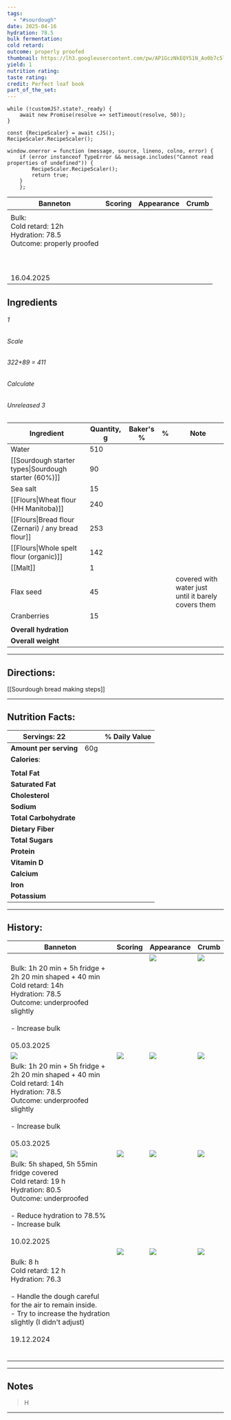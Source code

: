 ```yaml
---
tags:
  - "#sourdough"
date: 2025-04-16
hydration: 78.5
bulk fermentation: 
cold retard: 
outcome: properly proofed
thumbnail: https://lh3.googleusercontent.com/pw/AP1GczNkEQY51N_Ao0b7c5lL1wTrwhM_EMeFcQksGkiLVychrE9AOp_L6FSlMsB8iO3tbe1Gb5CGFFNhIYr-0N026BRZiGT10qv_w9DqSm-FGr2NHTsyoL8MSetCCe05Hhx7GpYD7-73c1SXzwktIApmDUSC=w1145-h858-s-no-gm?authuser=0
yield: 1
nutrition rating: 
taste rating: 
credit: Perfect loaf book
part_of_the_set:
---
```

```dataviewjs
while (!customJS?.state?._ready) { 
	await new Promise(resolve => setTimeout(resolve, 50)); 
} 

const {RecipeScaler} = await cJS();
RecipeScaler.RecipeScaler();

window.onerror = function (message, source, lineno, colno, error) {
	if (error instanceof TypeError && message.includes("Cannot read properties of undefined")) {
		RecipeScaler.RecipeScaler();
		return true;
	}
    };
```

| Banneton                                                                                             | Scoring | Appearance | Crumb |
| ---------------------------------------------------------------------------------------------------- | ------- | ---------- | ----- |
|                                                                                                      |         |            |       |
| Bulk: <br>Cold retard: 12h<br>Hydration: 78.5<br>Outcome: properly proofed<br><br><br><br>16.04.2025 |         |            |       |



## Ingredients

###### 1
###### Scale
###### 322+89 = 411
###### Calculate
###### Unreleased 3

| Ingredient                                           | Quantity, g | Baker's % | %   | Note                                                |
| ---------------------------------------------------- | ----------- | --------- | --- | --------------------------------------------------- |
| Water                                                | 510         |           |     |                                                     |
| [[Sourdough starter types\|Sourdough starter (60%)]] | 90          |           |     |                                                     |
| Sea salt                                             | 15          |           |     |                                                     |
| [[Flours\|Wheat flour (HH Manitoba)]]                | 240         |           |     |                                                     |
| [[Flours\|Bread flour (Zernari) / any bread flour]]  | 253         |           |     |                                                     |
| [[Flours\|Whole spelt flour (organic)]]              | 142         |           |     |                                                     |
| [[Malt]]                                             | 1           |           |     |                                                     |
| Flax seed                                            | 45          |           |     | covered with water just until it barely covers them |
| Cranberries                                          | 15          |           |     |                                                     |
|                                                      |             |           |     |                                                     |
| **Overall hydration**                                |             |           |     |                                                     |
| **Overall weight**                                   |             |           |     |                                                     |





---
## Directions:

[[Sourdough bread making steps]]


---
## Nutrition Facts:

| **Servings:** 22       |       | % Daily Value |
| ---------------------- | ----- | ------------- |
| **Amount per serving** | 60g   |               |
| **Calories**:          |       |               |
|                        |       |               |
| **Total Fat**          |       |               |
| **Saturated Fat**      |       |               |
| **Cholesterol**        |       |               |
| **Sodium**             |       |               |
| **Total Carbohydrate** |       |               |
| **Dietary Fiber**      |       |               |
| **Total Sugars**       |       |               |
| **Protein**            |       |               |
| **Vitamin D**          |       |               |
| **Calcium**            |       |               |
| **Iron**               |       |               |
| **Potassium**          |       |               |

---
## History:

| Banneton                                                                                                                                                                                                                             | Scoring                                                                                                                                                                                                                              | Appearance                                                                                                                                                                                                                           | Crumb                                                                                                                                                                                                                                |
| ------------------------------------------------------------------------------------------------------------------------------------------------------------------------------------------------------------------------------------ | ------------------------------------------------------------------------------------------------------------------------------------------------------------------------------------------------------------------------------------ | ------------------------------------------------------------------------------------------------------------------------------------------------------------------------------------------------------------------------------------ | ------------------------------------------------------------------------------------------------------------------------------------------------------------------------------------------------------------------------------------ |
|                                                                                                                                                                                                                                      |                                                                                                                                                                                                                                      | ![](https://lh3.googleusercontent.com/pw/AP1GczNkEQY51N_Ao0b7c5lL1wTrwhM_EMeFcQksGkiLVychrE9AOp_L6FSlMsB8iO3tbe1Gb5CGFFNhIYr-0N026BRZiGT10qv_w9DqSm-FGr2NHTsyoL8MSetCCe05Hhx7GpYD7-73c1SXzwktIApmDUSC=w1145-h858-s-no-gm?authuser=0) | ![](https://lh3.googleusercontent.com/pw/AP1GczPXpbDPLO5MJrpXpLQdeFChjFzI7IJTk0xtOlmrQ7U-6oXnjeWchuo1Y6Tml05aFThFIEpO9D_t7dyBfM-DO19TNLSaAxiOmIrc3YbtdP4kn_dImnRXfXCYD5sF4z6yFsXrfgC8fRBUHYhvyJb7ZitZ=w1145-h858-s-no-gm?authuser=0) |
| Bulk: 1h 20 min + 5h fridge + 2h 20 min shaped + 40 min <br>Cold retard: 14h<br>Hydration: 78.5<br>Outcome: underproofed slightly<br><br>- Increase bulk<br><br>05.03.2025                                                           |                                                                                                                                                                                                                                      |                                                                                                                                                                                                                                      |                                                                                                                                                                                                                                      |
| ![](https://lh3.googleusercontent.com/pw/AP1GczMK__jWiaJgQgEE-Wqb1fSMKPZMDTLmro3LtTACz1Cc_eG9aAQIQD2y8aTJNpU2uw5kUt7rQk45kBp2-SRbU-4FRqvnPSxVIn_GGaS_jgC4935qTHckJBWb79PGOCLegQOQa7291yg9u4lRnvHCPD-M=w1145-h858-s-no-gm?authuser=0) | ![](https://lh3.googleusercontent.com/pw/AP1GczPXgp1XFxRwfsOjvjqJfui_qFhzZ3BOwAOGdHj1rX1AN0F4xQLygnLf8kKeXANTpy8K3HQtKSt9XCz_rmDk3_TStMuLP8JCHdz5dshvqqHXMn55ClyLj6SUjXRaNiBNCSLxIfGh0j0Fd-UqcuDCr3od=w673-h858-s-no-gm?authuser=0)  | ![](https://lh3.googleusercontent.com/pw/AP1GczNkEQY51N_Ao0b7c5lL1wTrwhM_EMeFcQksGkiLVychrE9AOp_L6FSlMsB8iO3tbe1Gb5CGFFNhIYr-0N026BRZiGT10qv_w9DqSm-FGr2NHTsyoL8MSetCCe05Hhx7GpYD7-73c1SXzwktIApmDUSC=w1145-h858-s-no-gm?authuser=0) | ![](https://lh3.googleusercontent.com/pw/AP1GczPXpbDPLO5MJrpXpLQdeFChjFzI7IJTk0xtOlmrQ7U-6oXnjeWchuo1Y6Tml05aFThFIEpO9D_t7dyBfM-DO19TNLSaAxiOmIrc3YbtdP4kn_dImnRXfXCYD5sF4z6yFsXrfgC8fRBUHYhvyJb7ZitZ=w1145-h858-s-no-gm?authuser=0) |
| Bulk: 1h 20 min + 5h fridge + 2h 20 min shaped + 40 min <br>Cold retard: 14h<br>Hydration: 78.5<br>Outcome: underproofed slightly<br><br>- Increase bulk<br><br>05.03.2025                                                           |                                                                                                                                                                                                                                      |                                                                                                                                                                                                                                      |                                                                                                                                                                                                                                      |
| ![](https://lh3.googleusercontent.com/pw/AP1GczNScgVjMRxyShUunz8_ZWcVYlm-ytKMlrU69vlyB2aqE7AfJEOEjbdG8iWbDqVzA5SRVD_S-egosiJyI5-OM5sHo-4B2p3tYukKnS6zAoLGy4oAeL-k7H6CWwSEATYHAZYmoEV0HxO7GbGllp227xRq=w1280-h960-s-no-gm?authuser=0) | ![](https://lh3.googleusercontent.com/pw/AP1GczMLXFGXuzcHt3eXfb9LmvLjXOyu7_1VPyh3-gguQH0U2mjawvl96ohOzY3EB8FONsgkcvzIYz7eYYDTiBsYmQVqixLX-MsspAFWICM0iYowCYcj5eBFi6PtC44e_cjvq9y37Fq6awSrrePFq2pJuz87=w816-h1039-s-no-gm?authuser=0) | ![](https://lh3.googleusercontent.com/pw/AP1GczNd9PP_uuKumDXSzuTO07Km7h1XBZcCAxJlZz1HVemB5ToqNMOBj0bxTelNUWMG23j2r5J_l2J4TlquwrXbLgIfR-CJbUOM-mYuE6qsjljaLq5WyFSrnbltBoWHKUp9sFDtgwJI85sV2ASz3bX1wqwe=w1280-h960-s-no-gm?authuser=0) | ![](https://lh3.googleusercontent.com/pw/AP1GczOVnfbVGaE631xzznje-VKNoNCO5_iLLtzjv0LSRiLcndZfygZXydCtT3GGJ57UPOTZ0gjw-4I7B_TpCQhTRUtczL77rFoaenq0QKdvFq-yfJZFY6lSd6LWxQa3hPfMDfVAfpyPYgguL8x-16_6rAXl=w1280-h960-s-no-gm?authuser=0) |
| Bulk: 5h shaped, 5h 55min fridge covered<br>Cold retard: 19 h<br>Hydration: 80.5<br>Outcome: underproofed<br><br>- Reduce hydration to 78.5%<br>- Increase bulk<br><br>10.02.2025                                                    |                                                                                                                                                                                                                                      |                                                                                                                                                                                                                                      |                                                                                                                                                                                                                                      |
|                                                                                                                                                                                                                                      | ![](https://lh3.googleusercontent.com/pw/AP1GczOZcFANa9UY6ZyyzSt6H6A--W1Zdt4eYof2iv_cKb82xQpwtZJ9RJsg7qiPWe6uDlypK-ey4m2DfbSP0CkgLpKwbcHfgL73_OXM0Oa0Mo5hP7_jNcos3spFg6pj-R7M1q7STXN9PJxL4PWBPlRHEmrY=w643-h858-s-no-gm?authuser=0)  | ![](https://lh3.googleusercontent.com/pw/AP1GczO4RC47zMZK-xORnn4zETr_gxvxm7OnndT7_LVZr3OtNH0fX79FdAOIki2cTJv9PFznjrOHV85r4qbvlRS9wNpgSv6kMtXspTEvKW60uQ0au7LbF3yhIS7eLtieqXvTHYc-HdUz4mcb0ZE_WE-QSZ3a=w1145-h858-s-no-gm?authuser=0) | ![](https://lh3.googleusercontent.com/pw/AP1GczMHVdsiLv9doOTmBe5TSf-BcGvAA-1Kcii3_yHfqgfv4qiKVrQW1awIUk254wcmM4DQgrQ4N_-KPYggP0cgvWY0TCIKSpLmP6w5wII55KHBYwcaFMiw1hzip7al8tdOQ8e0FcUxzmv1_FIQmL1k00Ie=w1145-h858-s-no-gm?authuser=0) |
| Bulk: 8 h<br>Cold retard: 12 h<br>Hydration: 76.3<br><br>- Handle the dough careful for the air to remain inside.<br>- Try to increase the hydration slightly (I didn't adjust)<br><br>19.12.2024                                    |                                                                                                                                                                                                                                      |                                                                                                                                                                                                                                      |                                                                                                                                                                                                                                      |
|                                                                                                                                                                                                                                      |                                                                                                                                                                                                                                      |                                                                                                                                                                                                                                      |                                                                                                                                                                                                                                      |
|                                                                                                                                                                                                                                      |                                                                                                                                                                                                                                      |                                                                                                                                                                                                                                      |                                                                                                                                                                                                                                      |
|                                                                                                                                                                                                                                      |                                                                                                                                                                                                                                      |                                                                                                                                                                                                                                      |                                                                                                                                                                                                                                      |
|                                                                                                                                                                                                                                      |                                                                                                                                                                                                                                      |                                                                                                                                                                                                                                      |                                                                                                                                                                                                                                      |
|                                                                                                                                                                                                                                      |                                                                                                                                                                                                                                      |                                                                                                                                                                                                                                      |                                                                                                                                                                                                                                      |
|                                                                                                                                                                                                                                      |                                                                                                                                                                                                                                      |                                                                                                                                                                                                                                      |                                                                                                                                                                                                                                      |

---
## Notes

> H

---



